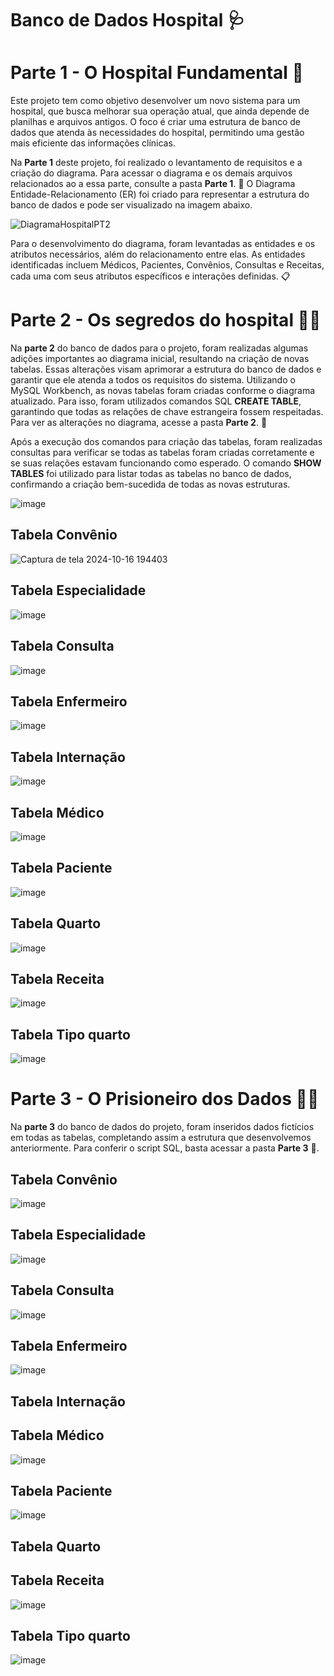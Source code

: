 # Banco de Dados Hospital 🩺

# Parte 1 - O Hospital Fundamental 💊

Este projeto tem como objetivo desenvolver um novo sistema para um hospital, que busca melhorar sua operação atual, que ainda depende de planilhas e arquivos antigos. O foco é criar uma estrutura de banco de dados que atenda às necessidades do hospital, permitindo uma gestão mais eficiente das informações clínicas. 

Na **Parte 1** deste projeto, foi realizado o levantamento de requisitos e a criação do diagrama. Para acessar o diagrama e os demais arquivos relacionados ao a essa parte, consulte a pasta **Parte 1**. 📁 O Diagrama Entidade-Relacionamento (ER) foi criado para representar a estrutura do banco de dados e pode ser visualizado na imagem abaixo.

![DiagramaHospitalPT2](https://github.com/user-attachments/assets/f2fd737e-a8be-40aa-83f3-325f3a8d6bbd)

Para o desenvolvimento do diagrama, foram levantadas as entidades e os atributos necessários, além do relacionamento entre elas. As entidades identificadas incluem Médicos, Pacientes, Convênios, Consultas e Receitas, cada uma com seus atributos específicos e interações definidas. 📋

# Parte 2 - Os segredos do hospital 🕵️‍♂️

Na **parte 2** do banco de dados para o projeto, foram realizadas algumas adições importantes ao diagrama inicial, resultando na criação de novas tabelas. Essas alterações visam aprimorar a estrutura do banco de dados e garantir que ele atenda a todos os requisitos do sistema. Utilizando o MySQL Workbench, as novas tabelas foram criadas conforme o diagrama atualizado. Para isso, foram utilizados comandos SQL **CREATE TABLE**, garantindo que todas as relações de chave estrangeira fossem respeitadas. Para ver as alterações no diagrama, acesse a pasta **Parte 2**. 📁

Após a execução dos comandos para criação das tabelas, foram realizadas consultas para verificar se todas as tabelas foram criadas corretamente e se suas relações estavam funcionando como esperado. O comando **SHOW TABLES** foi utilizado para listar todas as tabelas no banco de dados, confirmando a criação bem-sucedida de todas as novas estruturas.

![image](https://github.com/user-attachments/assets/f5733a39-ab29-4f4c-aa9b-ca6c6008c5d2)


## Tabela Convênio 
![Captura de tela 2024-10-16 194403](https://github.com/user-attachments/assets/28505aff-00ad-48a1-85ce-956abc96035b)

## Tabela Especialidade
![image](https://github.com/user-attachments/assets/91ff7115-70b7-4194-a19f-7a8800d0a0f0)

## Tabela Consulta
![image](https://github.com/user-attachments/assets/1efa0522-38a8-4625-a23b-448e53ec146f)

## Tabela Enfermeiro
![image](https://github.com/user-attachments/assets/ef7afa42-21b4-4dfa-8b4f-24cb5fc58812)

## Tabela Internação
![image](https://github.com/user-attachments/assets/c673b79a-623f-42ac-b6d4-2120747a1e1a)

## Tabela Médico
![image](https://github.com/user-attachments/assets/6621af6d-2e44-4fa6-8b81-babf1ff54a26)

## Tabela Paciente
![image](https://github.com/user-attachments/assets/f19953b5-1f00-4736-9b1e-ece8338d3734)

## Tabela Quarto
![image](https://github.com/user-attachments/assets/5255aa90-5c0a-406e-be3c-dea13eecd119)

## Tabela Receita
![image](https://github.com/user-attachments/assets/bf00b352-c99d-42e6-b8ae-1aa425bba3f7)

## Tabela Tipo quarto
![image](https://github.com/user-attachments/assets/8ca56496-71c7-4830-a3c0-9f990a118500)

# Parte 3 - O Prisioneiro dos Dados 👮‍♂️

Na **parte 3** do banco de dados do projeto, foram inseridos dados fictícios em todas as tabelas, completando assim a estrutura que desenvolvemos anteriormente. Para conferir o script SQL, basta acessar a pasta **Parte 3** 📁. 

## Tabela Convênio 
![image](https://github.com/user-attachments/assets/0aedcfe7-46a7-43fc-a672-e08702893d79)

## Tabela Especialidade
![image](https://github.com/user-attachments/assets/28a4e6d3-7ef5-440a-bc4a-295edecb8dcc)

## Tabela Consulta
![image](https://github.com/user-attachments/assets/aa0fe4fa-14e0-4d10-aeed-213d67a29fcb)


## Tabela Enfermeiro
![image](https://github.com/user-attachments/assets/6f915d68-7c43-4948-bc6d-b218cf2e1950)

## Tabela Internação

## Tabela Médico
![image](https://github.com/user-attachments/assets/d2358cff-6ed7-4f13-80e8-16d8ccf3ca4e)

## Tabela Paciente
![image](https://github.com/user-attachments/assets/2dc0cde4-0759-44b8-a630-67fac0978402)

## Tabela Quarto

## Tabela Receita
![image](https://github.com/user-attachments/assets/2ca37a12-6fec-4ace-8f11-cb08df14e0ad)


## Tabela Tipo quarto
![image](https://github.com/user-attachments/assets/aac7ec07-175b-49c2-9923-ac220ebf0155)



